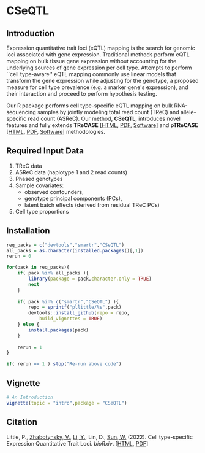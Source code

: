 # CSeQTL

## Introduction

Expression quantitative trait loci (eQTL) mapping is the search for genomic loci associated with gene expression. Traditional methods perform eQTL mapping on bulk tissue gene expression without accounting for the underlying sources of gene expression per cell type. Attempts to perform ``cell type-aware'' eQTL mapping commonly use linear models that transform the gene expression while adjusting for the genotype, a proposed measure for cell type prevalence (e.g. a marker gene's expression), and their interaction and proceed to perform hypothesis testing.

Our R package performs cell type-specific eQTL mapping on bulk RNA-sequencing samples by jointly modeling total read count (TReC) and allele-specific read count (ASReC). Our method, **CSeQTL**, introduces novel features and fully extends **TReCASE** [[HTML](https://www.ncbi.nlm.nih.gov/pmc/articles/PMC3218220/), [PDF](https://www.ncbi.nlm.nih.gov/pmc/articles/PMC3218220/pdf/nihms-307768.pdf), [Software](https://github.com/Sun-lab/asSeq)] and **pTReCASE** [[HTML](https://www.ncbi.nlm.nih.gov/pmc/articles/PMC7410098/), [PDF](https://www.ncbi.nlm.nih.gov/pmc/articles/PMC7410098/pdf/nihms-1028292.pdf), [Software](https://github.com/Sun-lab/pTReCASE)] methodologies.

## Required Input Data

1. TReC data
2. ASReC data (haplotype 1 and 2 read counts)
3. Phased genotypes
4. Sample covariates: 
	 * observed confounders, 
	 * genotype principal components (PCs),
	 * latent batch effects (derived from residual TReC PCs)
5. Cell type proportions

## Installation

```R
req_packs = c("devtools","smartr","CSeQTL")
all_packs = as.character(installed.packages()[,1])
rerun = 0

for(pack in req_packs){
	if( pack %in% all_packs ){
		library(package = pack,character.only = TRUE)
		next
	}
	
	if( pack %in% c("smartr","CSeQTL") ){
		repo = sprintf("pllittle/%s",pack)
		devtools::install_github(repo = repo,
			build_vignettes = TRUE)
	} else {
		install.packages(pack)
	}
	
	rerun = 1
}

if( rerun == 1 ) stop("Re-run above code")
```

## Vignette

```R
# An Introduction
vignette(topic = "intro",package = "CSeQTL")
```

## Citation
Little, P., [Zhabotynsky, V.](https://github.com/yaceya), [Li, Y.](https://github.com/yunliUNC), Lin, D., [Sun, W.](https://github.com/sunway1999) (2022). Cell type-specific Expression Quantitative Trait Loci. *bioRxiv*. [[HTML](https://www.biorxiv.org/content/10.1101/2022.03.31.486605v1), [PDF](https://www.biorxiv.org/content/10.1101/2022.03.31.486605v1.full.pdf)]




